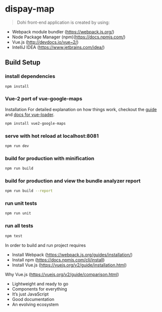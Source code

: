 # dispay-map

> Dohi front-end application is created by using:
- Webpack module bundler (https://webpack.js.org/) 
- Node Package Manager (npm)(https://docs.npmjs.com/)
- Vue.js (http://devdocs.io/vue~2/)
- IntelliJ IDEA (https://www.jetbrains.com/idea/)
 

## Build Setup


### install dependencies
``` bash
npm install
```

### Vue-2 port of vue-google-maps
Installation
For detailed explanation on how things work, 
checkout the [guide](http://vuejs-templates.github.io/webpack/) 
and [docs for vue-loader](http://vuejs.github.io/vue-loader).
``` bash
npm install vue2-google-maps
```


### serve with hot reload at localhost:8081
``` bash
npm run dev
```

### build for production with minification
``` bash
npm run build
```

### build for production and view the bundle analyzer report
``` bash
npm run build --report
```

### run unit tests
``` bash
npm run unit
```

### run all tests
``` bash
npm test
```

In order to build and run project requires 
- Install Webpack (https://webpack.js.org/guides/installation/)  
- Install npm (https://docs.npmjs.com/cli/install)
- Install Vue.js (https://vuejs.org/v2/guide/installation.html)

Why Vue.js (https://vuejs.org/v2/guide/comparison.html)
- Lightweight and ready to go
- Components for everything
- It’s just JavaScript
- Good documentation 
- An evolving ecosystem

